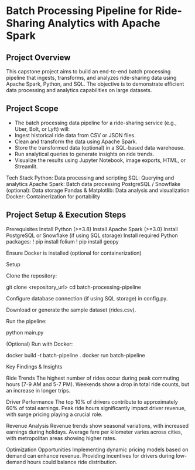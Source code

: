 # Batch Processing Pipeline for Ride-Sharing Analytics with Apache Spark

## Project Overview
This capstone project aims to build an end-to-end batch processing pipeline that ingests, transforms, and analyzes ride-sharing data using Apache Spark, Python, and SQL. 
The objective is to demonstrate efficient data processing and analytics capabilities on large datasets.

## Project Scope

- The batch processing data pipeline for a ride-sharing service (e.g., Uber, Bolt, or Lyft) will:
- Ingest historical ride data from CSV or JSON files.
- Clean and transform the data using Apache Spark.
- Store the transformed data (optional) in a SQL-based data warehouse.
- Run analytical queries to generate insights on ride trends.
- Visualize the results using Jupyter Notebook, image exports, HTML, or Streamlit.

Tech Stack
Python: Data processing and scripting
SQL: Querying and analytics
Apache Spark: Batch data processing
PostgreSQL / Snowflake (optional): Data storage
Pandas & Matplotlib: Data analysis and visualization
Docker: Containerization for portability

## Project Setup & Execution Steps

Prerequisites
Install Python (>=3.8)
Install Apache Spark (>=3.0)
Install PostgreSQL or Snowflake (if using SQL storage)
Install required Python packages:
! pip install folium
! pip install geopy

Ensure Docker is installed (optional for containerization)


Setup

Clone the repository:

git clone <repository_url>
cd batch-processing-pipeline

Configure database connection (if using SQL storage) in config.py.

Download or generate the sample dataset (rides.csv).

Run the pipeline:

python main.py

(Optional) Run with Docker:

docker build -t batch-pipeline .
docker run batch-pipeline


Key Findings & Insights

Ride Trends
The highest number of rides occur during peak commuting hours (7-9 AM and 5-7 PM).
Weekends show a drop in total ride counts, but an increase in longer trips.

Driver Performance
The top 10% of drivers contribute to approximately 60% of total earnings.
Peak ride hours significantly impact driver revenue, with surge pricing playing a crucial role.

Revenue Analysis
Revenue trends show seasonal variations, with increased earnings during holidays.
Average fare per kilometer varies across cities, with metropolitan areas showing higher rates.

Optimization Opportunities
Implementing dynamic pricing models based on demand can enhance revenue.
Providing incentives for drivers during low-demand hours could balance ride distribution.